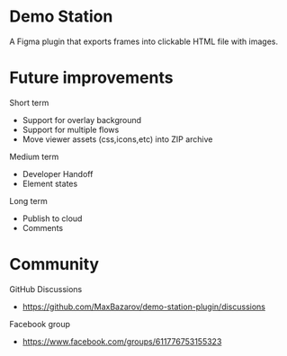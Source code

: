 # Demo Station

A Figma plugin that exports frames into clickable HTML file with images. 

# Future improvements
Short term
- Support for overlay background
- Support for multiple flows
- Move viewer assets (css,icons,etc) into ZIP archive

Medium term
- Developer Handoff
- Element states

Long term
- Publish to cloud
- Comments

# Community
GitHub Discussions 
- https://github.com/MaxBazarov/demo-station-plugin/discussions

Facebook group 
- https://www.facebook.com/groups/611776753155323
